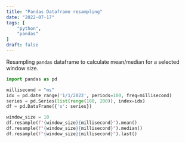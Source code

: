 ```yaml
---
title: "Pandas Dataframe resampling"
date: "2022-07-17"
tags: [
    "python",
    "pandas"
]
draft: false
---
```


Resampling `pandas` dataframe to calculate mean/median for a selected window size.


```python
import pandas as pd

millisecond = "ms"
idx = pd.date_range('1/1/2022', periods=100, freq=millisecond)
series = pd.Series(list(range(100, 200)), index=idx)
df = pd.DataFrame({'s': series})

window_size = 10
df.resample(f"{window_size}{millisecond}").mean()
df.resample(f"{window_size}{millisecond}").median()
df.resample(f"{window_size}{millisecond}").last()
```